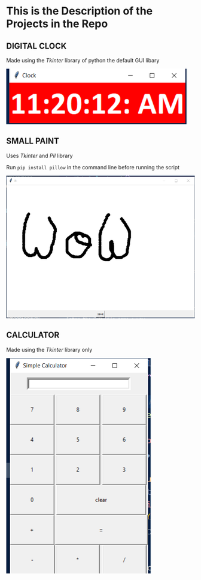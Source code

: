 <head>
<style>
img[src*="#clocks"]{
    width:150px;
    height:auto;
}
img[src*="#paints"]{
    width:150px;
    height:auto;
}
img[src*="#calculator"]{
    width:150px;
    height:auto;
}
</style>
</head>

# This is the Description of the Projects in the Repo

## DIGITAL CLOCK

<p>Made using the <em>Tkinter</em> library of python the default GUI libary</p>

![Clock Screenshot](images\icons\clock_icon.png#clocks)

## SMALL PAINT
<p>Uses <em>Tkinter</em> and <em>Pil</em> library </p>

<p>
Run <code>pip install pillow</code> in the command line before running the script
</p>

![Paint Screenshot](images\icons\paint_screenshot.png#paints)

## CALCULATOR
<p>Made using the <em>Tkinter</em> library only</p>

![Calculator Screenshot](images\icons\Calculator_icon.png#calculator)
